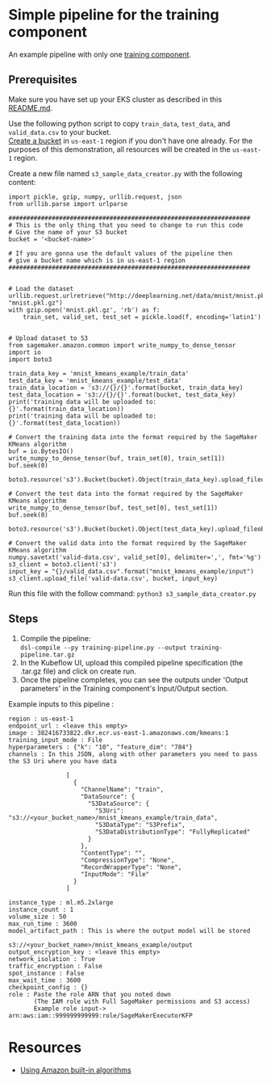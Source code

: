 # Simple pipeline for the training component

An example pipeline with only one [training component](https://github.com/kubeflow/pipelines/tree/master/components/aws/sagemaker/train).


## Prerequisites 

Make sure you have set up your EKS cluster as described in this [README.md](https://github.com/kubeflow/pipelines/blob/master/samples/contrib/aws-samples/README.md).

Use the following python script to copy `train_data`, `test_data`, and `valid_data.csv` to your bucket.  
[Create a bucket](https://docs.aws.amazon.com/AmazonS3/latest/gsg/CreatingABucket.html) in `us-east-1` region if you don't have one already. 
For the purposes of this demonstration, all resources will be created in the `us-east-1` region.


Create a new file named `s3_sample_data_creator.py` with the following content:
```
import pickle, gzip, numpy, urllib.request, json
from urllib.parse import urlparse

###################################################################
# This is the only thing that you need to change to run this code 
# Give the name of your S3 bucket 
bucket = '<bucket-name>' 

# If you are gonna use the default values of the pipeline then 
# give a bucket name which is in us-east-1 region 
###################################################################


# Load the dataset
urllib.request.urlretrieve("http://deeplearning.net/data/mnist/mnist.pkl.gz", "mnist.pkl.gz")
with gzip.open('mnist.pkl.gz', 'rb') as f:
    train_set, valid_set, test_set = pickle.load(f, encoding='latin1')


# Upload dataset to S3
from sagemaker.amazon.common import write_numpy_to_dense_tensor
import io
import boto3

train_data_key = 'mnist_kmeans_example/train_data'
test_data_key = 'mnist_kmeans_example/test_data'
train_data_location = 's3://{}/{}'.format(bucket, train_data_key)
test_data_location = 's3://{}/{}'.format(bucket, test_data_key)
print('training data will be uploaded to: {}'.format(train_data_location))
print('training data will be uploaded to: {}'.format(test_data_location))

# Convert the training data into the format required by the SageMaker KMeans algorithm
buf = io.BytesIO()
write_numpy_to_dense_tensor(buf, train_set[0], train_set[1])
buf.seek(0)

boto3.resource('s3').Bucket(bucket).Object(train_data_key).upload_fileobj(buf)

# Convert the test data into the format required by the SageMaker KMeans algorithm
write_numpy_to_dense_tensor(buf, test_set[0], test_set[1])
buf.seek(0)

boto3.resource('s3').Bucket(bucket).Object(test_data_key).upload_fileobj(buf)

# Convert the valid data into the format required by the SageMaker KMeans algorithm
numpy.savetxt('valid-data.csv', valid_set[0], delimiter=',', fmt='%g')
s3_client = boto3.client('s3')
input_key = "{}/valid_data.csv".format("mnist_kmeans_example/input")
s3_client.upload_file('valid-data.csv', bucket, input_key)
```
Run this file with the follow command: `python3 s3_sample_data_creator.py`


## Steps 
1. Compile the pipeline:  
   `dsl-compile --py training-pipeline.py --output training-pipeline.tar.gz`
2. In the Kubeflow UI, upload this compiled pipeline specification (the .tar.gz file) and click on create run.
3. Once the pipeline completes, you can see the outputs under 'Output parameters' in the Training component's Input/Output section.

Example inputs to this pipeline :
```buildoutcfg
region : us-east-1
endpoint_url : <leave this empty>
image : 382416733822.dkr.ecr.us-east-1.amazonaws.com/kmeans:1
training_input_mode : File
hyperparameters : {"k": "10", "feature_dim": "784"}
channels : In this JSON, along with other parameters you need to pass the S3 Uri where you have data

                [
                  {
                    "ChannelName": "train",
                    "DataSource": {
                      "S3DataSource": {
                        "S3Uri": "s3://<your_bucket_name>/mnist_kmeans_example/train_data",
                        "S3DataType": "S3Prefix",
                        "S3DataDistributionType": "FullyReplicated"
                      }
                    },
                    "ContentType": "",
                    "CompressionType": "None",
                    "RecordWrapperType": "None",
                    "InputMode": "File"
                  }
                ]

instance_type : ml.m5.2xlarge
instance_count : 1
volume_size : 50
max_run_time : 3600
model_artifact_path : This is where the output model will be stored 
                      s3://<your_bucket_name>/mnist_kmeans_example/output
output_encryption_key : <leave this empty>
network_isolation : True
traffic_encryption : False
spot_instance : False
max_wait_time : 3600
checkpoint_config : {}
role : Paste the role ARN that you noted down  
       (The IAM role with Full SageMaker permissions and S3 access)
       Example role input->  arn:aws:iam::999999999999:role/SageMakerExecutorKFP
```


# Resources
* [Using Amazon built-in algorithms](https://docs.aws.amazon.com/sagemaker/latest/dg/sagemaker-algo-docker-registry-paths.html)

